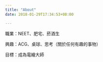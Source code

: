 ```yaml
---
title: "About"
date: 2018-01-29T17:34:53+08:00

---
```


職業：NEET、肥宅、菸酒生

興趣：ACG、桌球、思考（關於任何有趣的事物）

目標：成為電繪大師

